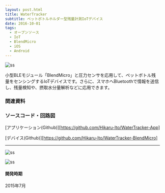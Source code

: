 ```yaml
---
layout: post.html
title: WaterTracker
subtitle: ペットボトルホルダー型残量計測IoTデバイス
date: 2016-10-01
tags:
  - オープンソース
  - IoT
  - BlendMicro
  - iOS
  - Android
---
```


![ss](http://gyazo.com/8098882163dcb3583333b05a968b23fb.png)

小型BLEモジュール「BlendMicro」と圧力センサを応用して、ペットボトル残量をセンシングするIoTデバイスです。さらに、スマホへBluetoothで情報を送信し、残量検知や、摂取水分量解析などに応用できます。

### 関連資料

<script async class="speakerdeck-embed" data-id="50b16c9dafcc4bfdbb9ee3fdde9febca" data-ratio="1.33333333333333" src="//speakerdeck.com/assets/embed.js"></script>

### ソースコード・回路図

[アプリケーション(Github)][https://github.com/Hikaru-Ito/WaterTracker-App]

[デバイス(Github)][https://github.com/Hikaru-Ito/WaterTracker-BlendMicro]

----

![ss](http://gyazo.com/428c5d72c699e22608577aa43fc999b7.png)

![ss](https://gyazo.com/8e12901c993f4d42b13938151a2f13fa.png)


#### 開発時期

2015年7月

